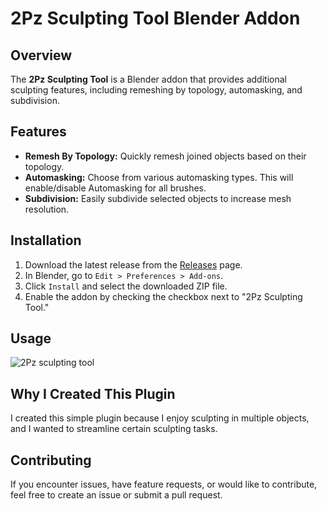 # 2Pz Sculpting Tool Blender Addon

## Overview

The **2Pz Sculpting Tool** is a Blender addon that provides additional sculpting features, including remeshing by topology, automasking, and subdivision.

## Features

- **Remesh By Topology:** Quickly remesh joined objects based on their topology.
- **Automasking:** Choose from various automasking types. This will enable/disable Automasking for all brushes.
- **Subdivision:** Easily subdivide selected objects to increase mesh resolution.

## Installation

1. Download the latest release from the [Releases]([https://github.com/2Pz/2Pz-Sculpting-Tool/releases](https://github.com/2Pz/2Pz-Sculpting-Tool-Blender-Addon/releases/new)) page.
2. In Blender, go to `Edit > Preferences > Add-ons`.
3. Click `Install` and select the downloaded ZIP file.
4. Enable the addon by checking the checkbox next to "2Pz Sculpting Tool."

## Usage

![2Pz sculpting tool](https://github.com/2Pz/2Pz-Sculpting-Tool-Blender-Addon/assets/72107431/f76af759-3c66-42e6-9fc6-6b296b71f1d7)


## Why I Created This Plugin

I created this simple plugin because I enjoy sculpting in multiple objects, and I wanted to streamline certain sculpting tasks.

## Contributing

If you encounter issues, have feature requests, or would like to contribute, feel free to create an issue or submit a pull request.


